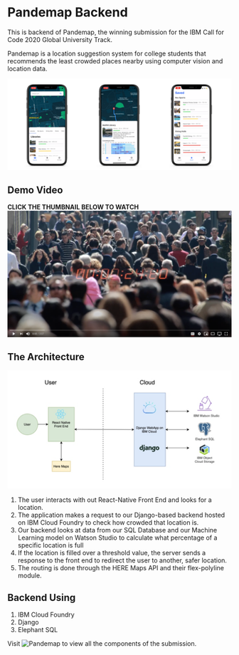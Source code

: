 # Pandemap Backend

This is backend of Pandemap, the winning submission for the IBM Call for Code 2020 Global University Track. 

Pandemap is a location suggestion system for college students that recommends the least crowded places nearby using computer vision and location data.

![Pandemap Screenshots](https://raw.githubusercontent.com/tejjogani/Pandemap/master/resources/screenshots.png)

## Demo Video
**CLICK THE THUMBNAIL BELOW TO WATCH**
[![Watch our Video](https://raw.githubusercontent.com/tejjogani/Pandemap/master/resources/thumbnail.jpg)](https://www.youtube.com/watch?v=IlYO2iSfS_o)

## The Architecture

![Pandemap Architecture](https://raw.githubusercontent.com/tejjogani/Pandemap/master/resources/architecture.png)

1. The user interacts with out React-Native Front End and looks for a location.
2. The application makes a request to our Django-based backend hosted on IBM Cloud Foundry to check how crowded that location is.
3. Our backend looks at data from our SQL Database and our Machine Learning model on Watson Studio to calculate what percentage of a specific location is full
4. If the location is filled over a threshold value, the server sends a response to the front end to redirect the user to another, safer location. 
5. The routing is done through the HERE Maps API and their flex-polyline module.

## Backend Using

1. IBM Cloud Foundry
2. Django
3. Elephant SQL

Visit ![Pandemap](https://raw.githubusercontent.com/tejjogani/Pandemap/) to view all the components of the submission.

